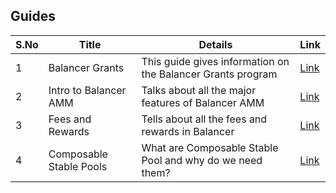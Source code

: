 ## Guides

| S.No        | Title       |  Details  |  Link  |
| ----------- | ----------- |----------- | ----------- |
| 1      | Balancer Grants | This guide gives information on the Balancer Grants program |  [Link](markdown/balancer-grants-program.md) |
 | 2      | Intro to Balancer AMM | Talks about all the major features of Balancer AMM |  [Link](markdown/intro-to-balancer-amm-balancer.md) |
 | 3      | Fees and Rewards | Tells about all the fees and rewards in Balancer |  [Link](markdown/fees-and-rewards-balancer.md) |
 | 4      | Composable Stable Pools | What are Composable Stable Pool and why do we need them? |  [Link](markdown/composable-stable-pools-balancer.md) |